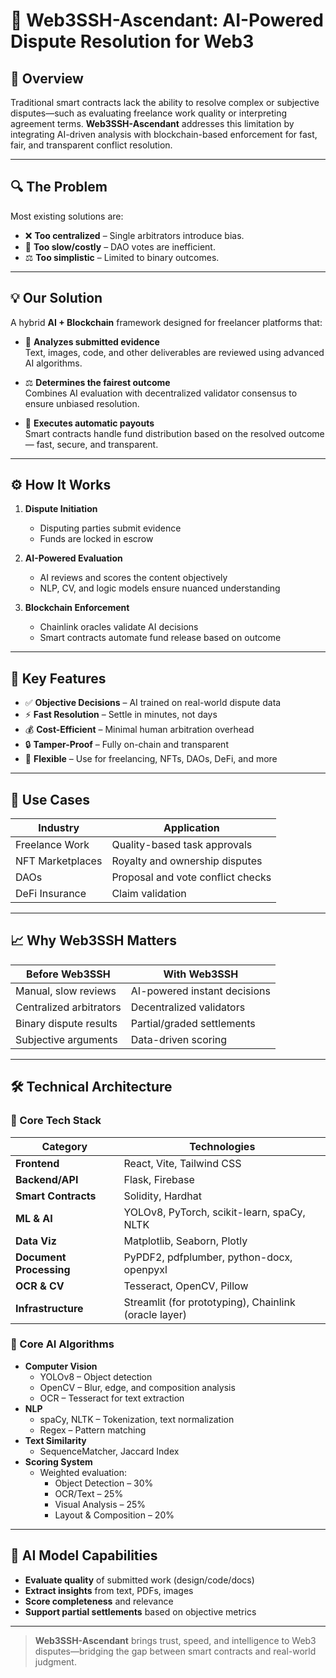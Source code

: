 # 🧠 Web3SSH-Ascendant: AI-Powered Dispute Resolution for Web3

## 🚀 Overview

Traditional smart contracts lack the ability to resolve complex or subjective disputes—such as evaluating freelance work quality or interpreting agreement terms. **Web3SSH-Ascendant** addresses this limitation by integrating AI-driven analysis with blockchain-based enforcement for fast, fair, and transparent conflict resolution.

---

## 🔍 The Problem

Most existing solutions are:
- ❌ **Too centralized** – Single arbitrators introduce bias.
- 🐢 **Too slow/costly** – DAO votes are inefficient.
- ⚖️ **Too simplistic** – Limited to binary outcomes.

---

## 💡 Our Solution

A hybrid **AI + Blockchain** framework designed for freelancer platforms that:

- 🧠 **Analyzes submitted evidence**  
  Text, images, code, and other deliverables are reviewed using advanced AI algorithms.

- ⚖️ **Determines the fairest outcome**  
  Combines AI evaluation with decentralized validator consensus to ensure unbiased resolution.

- 🔐 **Executes automatic payouts**  
  Smart contracts handle fund distribution based on the resolved outcome — fast, secure, and transparent.

---

## ⚙️ How It Works

1. **Dispute Initiation**
   - Disputing parties submit evidence
   - Funds are locked in escrow

2. **AI-Powered Evaluation**
   - AI reviews and scores the content objectively
   - NLP, CV, and logic models ensure nuanced understanding

3. **Blockchain Enforcement**
   - Chainlink oracles validate AI decisions
   - Smart contracts automate fund release based on outcome

---

## 🌟 Key Features

- ✅ **Objective Decisions** – AI trained on real-world dispute data  
- ⚡ **Fast Resolution** – Settle in minutes, not days  
- 💰 **Cost-Efficient** – Minimal human arbitration overhead  
- 🔒 **Tamper-Proof** – Fully on-chain and transparent  
- 🔧 **Flexible** – Use for freelancing, NFTs, DAOs, DeFi, and more

---

## 💼 Use Cases

| Industry         | Application                        |
|------------------|-------------------------------------|
| Freelance Work    | Quality-based task approvals        |
| NFT Marketplaces  | Royalty and ownership disputes      |
| DAOs              | Proposal and vote conflict checks   |
| DeFi Insurance    | Claim validation                   |

---

## 📈 Why Web3SSH Matters

| Before Web3SSH         | With Web3SSH                 |
|------------------------|------------------------------|
| Manual, slow reviews   | AI-powered instant decisions |
| Centralized arbitrators| Decentralized validators     |
| Binary dispute results | Partial/graded settlements   |
| Subjective arguments   | Data-driven scoring          |

---

## 🛠️ Technical Architecture

### 🔧 Core Tech Stack

| Category        | Technologies |
|----------------|--------------|
| **Frontend**    | React, Vite, Tailwind CSS |
| **Backend/API** | Flask, Firebase |
| **Smart Contracts** | Solidity, Hardhat |
| **ML & AI**     | YOLOv8, PyTorch, scikit-learn, spaCy, NLTK |
| **Data Viz**    | Matplotlib, Seaborn, Plotly |
| **Document Processing** | PyPDF2, pdfplumber, python-docx, openpyxl |
| **OCR & CV**    | Tesseract, OpenCV, Pillow |
| **Infrastructure** | Streamlit (for prototyping), Chainlink (oracle layer) |

### 🧠 Core AI Algorithms

- **Computer Vision**
  - YOLOv8 – Object detection
  - OpenCV – Blur, edge, and composition analysis
  - OCR – Tesseract for text extraction
- **NLP**
  - spaCy, NLTK – Tokenization, text normalization
  - Regex – Pattern matching
- **Text Similarity**
  - SequenceMatcher, Jaccard Index
- **Scoring System**
  - Weighted evaluation:  
    - Object Detection – 30%  
    - OCR/Text – 25%  
    - Visual Analysis – 25%  
    - Layout & Composition – 20%

---

## 🧠 AI Model Capabilities

- **Evaluate quality** of submitted work (design/code/docs)
- **Extract insights** from text, PDFs, images
- **Score completeness** and relevance
- **Support partial settlements** based on objective metrics

---

> **Web3SSH-Ascendant** brings trust, speed, and intelligence to Web3 disputes—bridging the gap between smart contracts and real-world judgment.
